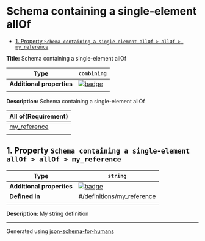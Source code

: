 # Schema containing a single-element allOf

- [1. Property `Schema containing a single-element allOf > allOf > my_reference`](#allOf_i0)

**Title:** Schema containing a single-element allOf

| Type                      | `combining`                                                                                                         |
| ------------------------- | ------------------------------------------------------------------------------------------------------------------- |
| **Additional properties** | [![badge](https://img.shields.io/badge/Any+type-allowed-green)](# "Additional Properties of any type are allowed.") |
|                           |                                                                                                                     |

**Description:** Schema containing a single-element allOf

| All of(Requirement)       |
| ------------------------- |
| [my_reference](#allOf_i0) |
|                           |

## <a name="allOf_i0"></a>1. Property `Schema containing a single-element allOf > allOf > my_reference`

| Type                      | `string`                                                                                                            |
| ------------------------- | ------------------------------------------------------------------------------------------------------------------- |
| **Additional properties** | [![badge](https://img.shields.io/badge/Any+type-allowed-green)](# "Additional Properties of any type are allowed.") |
| **Defined in**            | #/definitions/my_reference                                                                                          |
|                           |                                                                                                                     |

**Description:** My string definition

----------------------------------------------------------------------------------------------------------------------------
Generated using [json-schema-for-humans](https://github.com/coveooss/json-schema-for-humans)